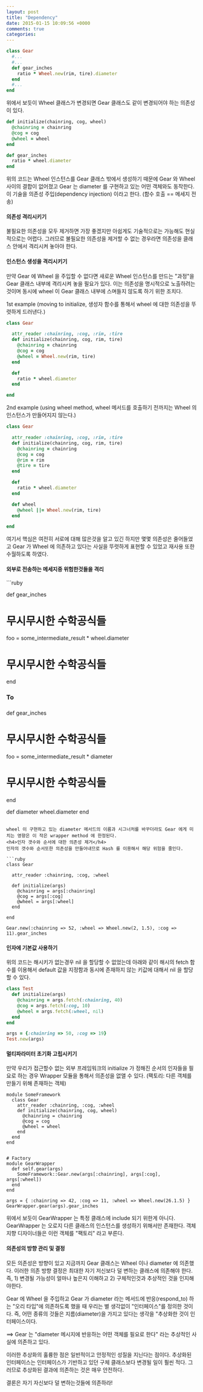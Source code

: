 ```yaml
---
layout: post
title: "Dependency"
date: 2015-01-15 10:09:56 +0000
comments: true
categories: 
---
```


```ruby
class Gear
  #...
  #...
  def gear_inches
    ratio * Wheel.new(rim, tire).diameter
  end
  #...
end
```

위에서 보듯이 Wheel 클래스가 변경되면 Gear 클래스도 같이 변경되어야 하는 의존성이 있다.

```ruby
def initialize(chainring, cog, wheel)
  @chainring = chainring
  @cog = cog
  @wheel = wheel
end

def gear_inches
  ratio * wheel.diameter
end
```
위의 코드는 Wheel 인스턴스를 Gear 클래스 밖에서 생성하기 때문에 Gear 와 Wheel 사이의 결합이 없어졌고 Gear 는 diameter 를 구현하고 있는 어떤 객체와도 동작한다. 이 기술을 의존성 주입(dependency injection) 이라고 한다. (함수 호출 == 메세지 전송)

<h4>의존성 격리시키기</h4>
불필요한 의존성을 모두 제거하면 가장 좋겠지만 아쉽게도 기술적으로는 가능해도 현실적으로는 어렵다. 그러므로 불필요한 의존성을 제거할 수 없는 경우라면 의존성을 클래스 안에서 격리시켜 놓아야 한다.

<h4>인스턴스 생성을 격리시키기</h4>
만약 Gear 에 Wheel 을 주입할 수 없다면 새로운 Wheel 인스턴스를 만드는 "과정"을 Gear 클래스 내부에 격리시켜 놓을 필요가 있다. 이는 의존성을 명시적으로 노출하려는 것이며 동시에 wheel 이 Gear 클래스 내부에 스며들지 않도록 하기 위한 조치다.

1st example (moving to initialize, 생성자 함수를 통해서 wheel 에 대한 의존성을 뚜렷하게 드러낸다.)
```ruby
class Gear

  attr_reader :chainring, :cog, :rim, :tire
  def initialize(chainring, cog, rim, tire)
    @chainring = chainring
    @cog = cog
    @wheel = Wheel.new(rim, tire)
  end

  def
    ratio * wheel.diameter
  end

end
```

2nd example (using wheel method, wheel 메서드를 호출하기 전까지는 Wheel 의 인스턴스가 만들어지지 않는다.)
```ruby
class Gear

  attr_reader :chainring, :cog, :rim, :tire
  def initialize(chainring, cog, rim, tire)
    @chainring = chainring
    @cog = cog
    @rim = rim
    @tire = tire
  end

  def
    ratio * wheel.diameter
  end

  def wheel
    @wheel ||= Wheel.new(rim, tire)
  end

end
```

여기서 핵심은 여전히 서로에 대해 많은것을 알고 있긴 하지만 몇몇 의존성은 줄어들었고 Gear 가 Wheel 에 의존하고 있다는 사실을 뚜렷하게 표현할 수 있었고 재사용 또한 수월하도록 하였다.

<h4>외부로 전송하는 메세지중 위험한것들을 격리</h4>
```ruby

def gear_inches
  # 무시무시한 수학공식들
  foo = some_intermediate_result * wheel.diameter
  # 무시무시한 수학공식들
end

###
### To
###

def gear_inches
  # 무시무시한 수학공식들
  foo = some_intermediate_result * diameter
  # 무시무시한 수학공식들
end

def diameter
  wheel.diameter
end

```

wheel 이 구현하고 있는 diameter 메서드의 이름과 시그너처를 바꾸더라도 Gear 에게 미치는 영향은 이 작은 wrapper method 에 한정된다.
<h4>인자 갯수와 순서에 대한 의존성 제거</h4>
인자의 갯수와 순서또한 의존성을 만들어내므로 Hash 를 이용해서 해당 위험을 줄인다.

```ruby
class Gear

  attr_reader :chainring, :cog, :wheel

  def initialize(args)
    @chainring = args[:chainring]
    @cog = args[:cog]
    @wheel = args[:wheel]
  end

end

Gear.new(:chainring => 52, :wheel => Wheel.new(2, 1.5), :cog => 11).gear_inches
```

<h4>인자에 기본값 사용하기</h4>
위의 코드는 해시키가 없는경우 nil 을 할당할 수 없었는데 아래와 같이 해시의 fetch 함수를 이용해서 default 값을 지정함과 동시에 존재하지 않는 키값에 대해서 nil 을 할당할 수 있다.

```ruby
class Test
  def initialize(args)
    @chainring = args.fetch(:chainring, 40)
    @cog = args.fetch(:cog, 10)
    @wheel = args.fetch(:wheel, nil)
  end
end

args = {:chainring => 50, :cog => 19}
Test.new(args)

```

<h4>멀티파라미터 초기화 고립시키기</h4>
만약 우리가 접근할수 없는 외부 프레임워크의 initialize 가 정해진 순서의 인자들을 필요로 하는 경우 Wrapper 모듈을 통해서 의존성을 없앨 수 있다. (팩토리: 다른 객체를 만들기 위해 존재하는 객체)

```
module SomeFramework
  class Gear
    attr_reader :chainring, :cog, :wheel
    def initialize(chainring, cog, wheel)
      @chainring = chainring
      @cog = cog
      @wheel = wheel
    end
  end
end


# Factory
module GearWrapper
  def self.gear(args)
    SomeFramework::Gear.new(args[:chainring], args[:cog], args[:wheel])
  end
end

args = { :chainring => 42, :cog => 11, :wheel => Wheel.new(26.1.5) }
GearWrapper.gear(args).gear_inches
```

위에서 보듯이 GearWrapper 는 특정 클래스에 include 되기 위한게 아니다. GearWrapper 는 오로지 다른 클래스의 인스턴스를 생성하기 위해서만 존재한다. 객체지향 디자이너들은 이런 객체를 "팩토리" 라고 부른다.

<h4>의존성의 방향 관리 및 결정</h4>
모든 의존성은 방향이 있고 지금까지 Gear 클래스는 Wheel 이나 diameter 에 의존했다. 이러한 의존 방향 결정은 최대한 자기 저신보다 덜 변하는 클래스에 의존해야 한다. 즉, 1) 변경될 가능성이 얼마나 높은지 이해하고 2) 구체적인것과 추상적인 것을 인지해야한다.

Gear 에 Wheel 을 주입하고 Gear 가 diameter 라는 메서드에 반응(respond_to) 하는 "오리 타입"에 의존하도록 했을 때 우리는 별 생각없이 "인터페이스"를 정의한 것이다. 즉, 어떤 종류의 것들은 지름(diameter)을 가지고 있다는 생각을 "추상화한 것이 인터페이스이다.

==> Gear 는 "diameter 메시지에 반응하는 어떤 객체를 필요로 한다" 라는 추상적인 사실에 의존하고 있다.

이러한 추상화의 훌륭한 점은 일반적이고 안정적인 성질을 지닌다는 점이다. 추상화된 인터페이스는 인터페이스가 기반하고 있던 구체 클래스보다 변경될 일이 훨씬 적다. 그러므로 추상화된 결과에 의존하는 것은 매우 안전하다.

결론은 자기 자신보다 덜 변하는것들에 의존하라!


